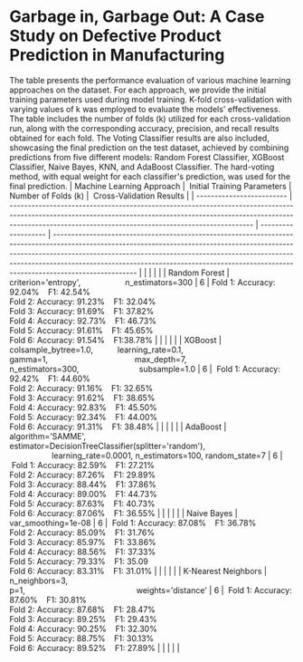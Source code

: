 # Garbage in, Garbage Out: A Case Study on Defective Product Prediction in Manufacturing
The table presents the performance evaluation of various machine learning approaches on the dataset. For each approach, we provide the initial training parameters used during model training. K-fold cross-validation with varying values of k was employed to evaluate the models' effectiveness. The table includes the number of folds (k) utilized for each cross-validation run, along with the corresponding accuracy, precision, and recall results obtained for each fold. The Voting Classifier results are also included, showcasing the final prediction on the test dataset, achieved by combining predictions from five different models: Random Forest Classifier, XGBoost Classifier, Naive Bayes, KNN, and AdaBoost Classifier. The hard-voting method, with equal weight for each classifier's prediction, was used for the final prediction. 
| Machine Learning Approach |  Initial Training Parameters                                                                                                                                                                                                    | Number of Folds (k) |  Cross-Validation Results                                                                                                                                                                                                                                                     |
| ------------------------- | ------------------------------------------------------------------------------------------------------------------------------------------------------------------------------------------------------------------------------- | ------------------- | ----------------------------------------------------------------------------------------------------------------------------------------------------------------------------------------------------------------------------------------------------------------------------------------------------------------------------------------------- |
|  |
|  |
| Random Forest             | criterion='entropy',                    n_estimators=300                                                                                                                                                                        | 6                   | Fold 1: Accuracy: 92.04%    F1: 42.54% <br />Fold 2: Accuracy: 91.23%    F1: 32.04% <br />Fold 3: Accuracy: 91.69%    F1: 37.82%<br />Fold 4: Accuracy: 92.73%    F1: 46.73%<br />Fold 5: Accuracy: 91.61%    F1: 45.65%<br />Fold 6: Accuracy: 91.54%    F1:38.78%  |
|  |
|  |
| XGBoost                   | colsample_bytree=1.0,           learning_rate=0.1,                              gamma=1,                                       max_depth=7,                           n_estimators=300,                           subsample=1.0 | 6                   |  Fold 1: Accuracy: 92.42%    F1: 44.60% <br />Fold 2: Accuracy: 91.16%    F1: 32.65% <br />Fold 3: Accuracy: 91.62%    F1: 38.65% <br />Fold 4: Accuracy: 92.83%    F1: 45.50% <br /> Fold 5: Accuracy: 92.34%    F1: 44.00% <br />Fold 6: Accuracy: 91.31%    F1: 38.48% |
|  |
|  |
| AdaBoost                  | algorithm='SAMME',                   estimator=DecisionTreeClassifier(splitter='random'),<br>                   learning_rate=0.0001, n_estimators=100, random_state=7                                                          | 6                   |  Fold 1: Accuracy: 82.59%    F1: 27.21% <br />Fold 2: Accuracy: 87.26%    F1: 29.89% <br />Fold 3: Accuracy: 88.44%    F1: 37.86% <br />Fold 4: Accuracy: 89.00%    F1: 44.73% <br />Fold 5: Accuracy: 87.63%    F1: 40.73% <br />Fold 6: Accuracy: 87.06%    F1: 36.55% |
|  |
|  |
| Naive Bayes               | var_smoothing=1e-08                                                                                                                                                                                                             | 6                   |  Fold 1: Accuracy: 87.08%    F1: 36.78% <br />Fold 2: Accuracy: 85.09%    F1: 31.76% <br />Fold 3: Accuracy: 85.97%    F1: 33.86% <br />Fold 4: Accuracy: 88.56%    F1: 37.33% <br />Fold 5: Accuracy: 79.33%    F1: 35.09 <br />Fold 6: Accuracy: 83.31%    F1: 31.01% |
|  |
|  |
| K-Nearest Neighbors       | n_neighbors=3,                                               p=1,                                                  weights='distance'                                                                                           | 6                   |  Fold 1: Accuracy: 87.60%    F1: 30.81% <br />Fold 2: Accuracy: 87.68%    F1: 28.47% <br />Fold 3: Accuracy: 89.25%    F1: 29.43% <br />Fold 4: Accuracy: 90.25%    F1: 32.30% <br />Fold 5: Accuracy: 88.75%    F1: 30.13% <br />Fold 6: Accuracy: 89.52%    F1: 27.89% |
|  |
|  |

